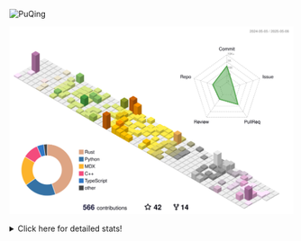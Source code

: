 ![PuQing](https://user-images.githubusercontent.com/27223114/171565019-9a56fae6-b08b-421f-99db-7e830da42371.png)

![](./profile-3d-contrib/profile-season-animate.svg)

<details>
<summary>Click here for detailed stats!</summary>

<!--START_SECTION:waka-->
![Lines of code](https://img.shields.io/badge/From%20Hello%20World%20I%27ve%20Written-2.0%20million%20lines%20of%20code-blue)

**🐱 My GitHub Data** 

> 📦 442.4 kB Used in GitHub's Storage 
 > 
> 🏆 166 Contributions in the Year 2025
 > 
> 🚫 Not Opted to Hire
 > 
> 📜 33 Public Repositories 
 > 
> 🔑 34 Private Repositories 
 > 
**I'm an Early 🐤** 

```text
🌞 Morning                769 commits         ██░░░░░░░░░░░░░░░░░░░░░░░   09.17 % 
🌆 Daytime                3559 commits        ███████████░░░░░░░░░░░░░░   42.45 % 
🌃 Evening                1898 commits        ██████░░░░░░░░░░░░░░░░░░░   22.64 % 
🌙 Night                  2158 commits        ██████░░░░░░░░░░░░░░░░░░░   25.74 % 
```


📊 **This Week I Spent My Time On** 

```text
💬 Programming Languages: 
Other                    12 hrs 13 mins      ██████████████░░░░░░░░░░░   54.16 % 
Python                   8 hrs 20 mins       █████████░░░░░░░░░░░░░░░░   36.95 % 
Typst                    44 mins             █░░░░░░░░░░░░░░░░░░░░░░░░   03.25 % 
TeX                      13 mins             ░░░░░░░░░░░░░░░░░░░░░░░░░   01.00 % 
HTML                     13 mins             ░░░░░░░░░░░░░░░░░░░░░░░░░   00.97 % 

🔥 Editors: 
VS Code                  9 hrs 58 mins       ███████████░░░░░░░░░░░░░░   44.20 % 
Arc                      8 hrs 1 min         █████████░░░░░░░░░░░░░░░░   35.52 % 
Ghostty                  2 hrs 11 mins       ██░░░░░░░░░░░░░░░░░░░░░░░   09.74 % 
Telegram                 1 hr 44 mins        ██░░░░░░░░░░░░░░░░░░░░░░░   07.73 % 
NetEaseMusic             28 mins             █░░░░░░░░░░░░░░░░░░░░░░░░   02.10 % 

💻 Operating System: 
Mac                      13 hrs 33 mins      ███████████████░░░░░░░░░░   60.04 % 
WSL                      7 hrs 33 mins       ████████░░░░░░░░░░░░░░░░░   33.50 % 
Linux                    1 hr 27 mins        ██░░░░░░░░░░░░░░░░░░░░░░░   06.46 % 
```


<!--END_SECTION:waka-->
</details>
